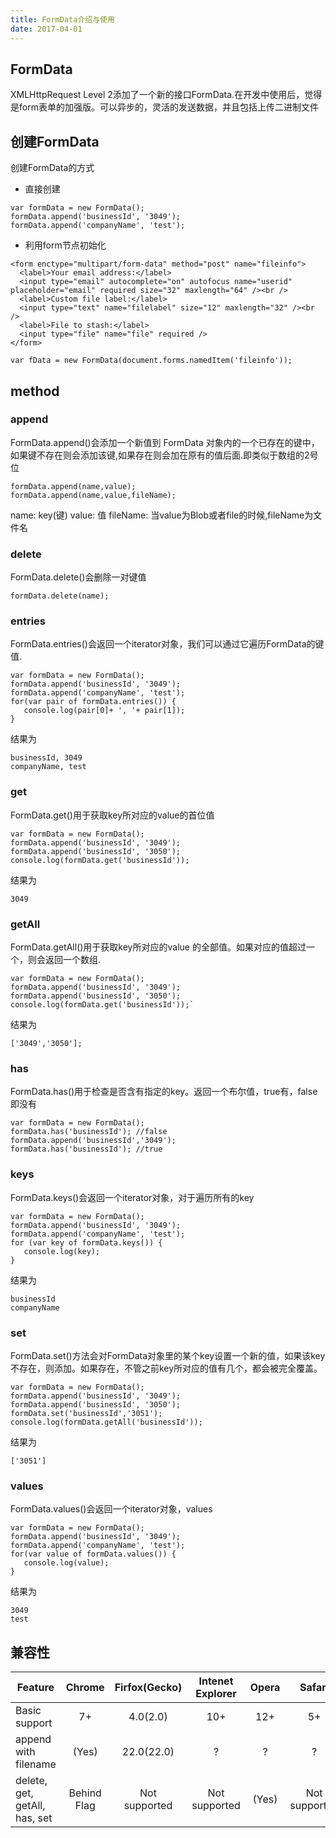 ```yaml
---
title: FormData介绍与使用
date: 2017-04-01
---
```


## FormData
XMLHttpRequest Level 2添加了一个新的接口FormData.在开发中使用后，觉得是form表单的加强版。可以异步的，灵活的发送数据，并且包括上传二进制文件

<!-- more -->

## 创建FormData
创建FormData的方式
- 直接创建
```
var formData = new FormData();
formData.append('businessId', '3049');
formData.append('companyName', 'test');
```
- 利用form节点初始化
```
<form enctype="multipart/form-data" method="post" name="fileinfo">
  <label>Your email address:</label>
  <input type="email" autocomplete="on" autofocus name="userid" placeholder="email" required size="32" maxlength="64" /><br />
  <label>Custom file label:</label>
  <input type="text" name="filelabel" size="12" maxlength="32" /><br />
  <label>File to stash:</label>
  <input type="file" name="file" required />
</form>
```
```
var fData = new FormData(document.forms.namedItem('fileinfo'));
```
## method
### append
FormData.append()会添加一个新值到 FormData 对象内的一个已存在的键中，如果键不存在则会添加该键,如果存在则会加在原有的值后面.即类似于数组的2号位
```
formData.append(name,value);
formData.append(name,value,fileName);
```
name: key(键)
value: 值
fileName: 当value为Blob或者file的时候,fileName为文件名
### delete
FormData.delete()会删除一对键值
```
formData.delete(name);
```
### entries
FormData.entries()会返回一个iterator对象，我们可以通过它遍历FormData的键值.
```
var formData = new FormData();
formData.append('businessId', '3049');
formData.append('companyName', 'test');
for(var pair of formData.entries()) {
   console.log(pair[0]+ ', '+ pair[1]); 
}
```
结果为
```
businessId, 3049
companyName, test
```
### get
FormData.get()用于获取key所对应的value的首位值
```
var formData = new FormData();
formData.append('businessId', '3049');
formData.append('businessId', '3050');
console.log(formData.get('businessId'));
```
结果为
```
3049
```
### getAll
FormData.getAll()用于获取key所对应的value
的全部值。如果对应的值超过一个，则会返回一个数组.
```
var formData = new FormData();
formData.append('businessId', '3049');
formData.append('businessId', '3050');
console.log(formData.get('businessId'));`
```
结果为
```
['3049','3050'];
```
### has
FormData.has()用于检查是否含有指定的key。返回一个布尔值，true有，false即没有
```
var formData = new FormData();
formData.has('businessId'); //false
formData.append('businessId','3049');
formData.has('businessId'); //true
```
### keys
FormData.keys()会返回一个iterator对象，对于遍历所有的key
```
var formData = new FormData();
formData.append('businessId', '3049');
formData.append('companyName', 'test');
for (var key of formData.keys()) {
   console.log(key); 
}
```
结果为
```
businessId
companyName
```
### set
FormData.set()方法会对FormData对象里的某个key设置一个新的值，如果该key不存在，则添加。如果存在，不管之前key所对应的值有几个，都会被完全覆盖。
```
var formData = new FormData();
formData.append('businessId', '3049');
formData.append('businessId', '3050');
formData.set('businessId','3051');
console.log(formData.getAll('businessId'));
```
结果为
```
['3051']
```
### values
FormData.values()会返回一个iterator对象，values
```
var formData = new FormData();
formData.append('businessId', '3049');
formData.append('companyName', 'test');
for(var value of formData.values()) {
   console.log(value); 
}
```
结果为
```
3049
test
```
## 兼容性
| Feature | Chrome | Firfox(Gecko) | Intenet Explorer | Opera | Safari |
| ------------- |:-------------:|:-------------:|:-------------:|:-------------:|:-------------:|
| Basic support | 7+ | 4.0(2.0) | 10+ | 12+ | 5+ |
| append with filename | (Yes) | 22.0(22.0) | ? | ? | ? |
| delete, get, getAll, has, set | Behind Flag | Not supported | Not supported | (Yes) | Not supported |


